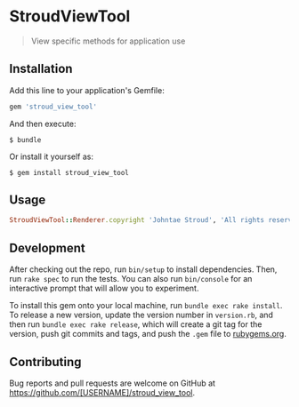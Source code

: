 # StroudViewTool

> View specific methods for application use

## Installation

Add this line to your application's Gemfile:

```ruby
gem 'stroud_view_tool'
```

And then execute:

    $ bundle

Or install it yourself as:

    $ gem install stroud_view_tool

## Usage

```ruby
StroudViewTool::Renderer.copyright 'Johntae Stroud', 'All rights reserved'
```

## Development

After checking out the repo, run `bin/setup` to install dependencies. Then, run `rake spec` to run the tests. You can also run `bin/console` for an interactive prompt that will allow you to experiment.

To install this gem onto your local machine, run `bundle exec rake install`. To release a new version, update the version number in `version.rb`, and then run `bundle exec rake release`, which will create a git tag for the version, push git commits and tags, and push the `.gem` file to [rubygems.org](https://rubygems.org).

## Contributing

Bug reports and pull requests are welcome on GitHub at https://github.com/[USERNAME]/stroud_view_tool.

